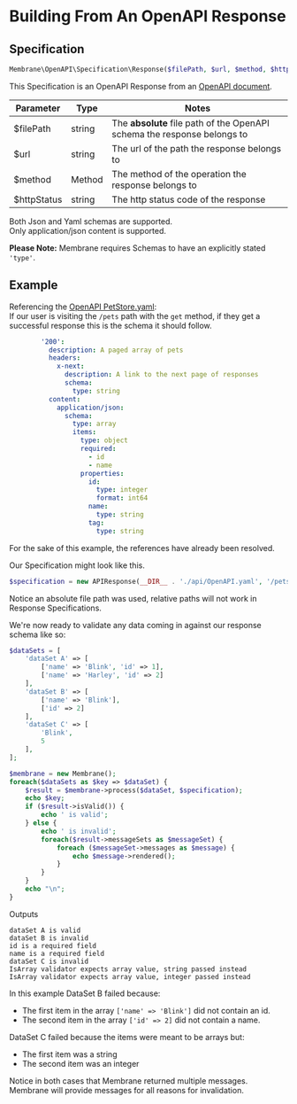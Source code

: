 # Building From An OpenAPI Response

## Specification

```php
Membrane\OpenAPI\Specification\Response($filePath, $url, $method, $httpStatus)
```

This Specification is an OpenAPI Response from an [OpenAPI document](https://github.com/OAI/OpenAPI-Specification).

| Parameter   | Type   | Notes                                                                    |
|-------------|--------|--------------------------------------------------------------------------|
| $filePath   | string | The **absolute** file path of the OpenAPI schema the response belongs to |
| $url        | string | The url of the path the response belongs to                              |
| $method     | Method | The method of the operation the response belongs to                      |
| $httpStatus | string | The http status code of the response                                     |

Both Json and Yaml schemas are supported.  
Only application/json content is supported.

**Please Note:** Membrane requires Schemas to have an explicitly stated `'type'`.

## Example

Referencing
the [OpenAPI PetStore.yaml](https://github.com/OAI/OpenAPI-Specification/blob/main/examples/v3.0/petstore.yaml):  
If our user is visiting the `/pets` path with the `get` method, if they get a successful response this is the schema it
should follow.

```yaml
        '200':
          description: A paged array of pets
          headers:
            x-next:
              description: A link to the next page of responses
              schema:
                type: string
          content:
            application/json:
              schema:
                type: array
                items:
                  type: object
                  required:
                    - id
                    - name
                  properties:
                    id:
                      type: integer
                      format: int64
                    name:
                      type: string
                    tag:
                      type: string
```

For the sake of this example, the references have already been resolved.

Our Specification might look like this.

```php
$specification = new APIResponse(__DIR__ . './api/OpenAPI.yaml', '/pets', Method::GET, '200');
```

Notice an absolute file path was used, relative paths will not work in Response Specifications.

We're now ready to validate any data coming in against our response schema like so:

```php
$dataSets = [
    'dataSet A' => [
        ['name' => 'Blink', 'id' => 1],
        ['name' => 'Harley', 'id' => 2]
    ],
    'dataSet B' => [
        ['name' => 'Blink'],
        ['id' => 2]
    ],
    'dataSet C' => [
        'Blink',
        5
    ],
];

$membrane = new Membrane();
foreach($dataSets as $key => $dataSet) {
    $result = $membrane->process($dataSet, $specification);
    echo $key;
    if ($result->isValid()) {
        echo ' is valid';
    } else {
        echo ' is invalid';
        foreach($result->messageSets as $messageSet) {
            foreach ($messageSet->messages as $message) {
                echo $message->rendered();
            }
        }
    }
    echo "\n";
}
```

Outputs

```text
dataSet A is valid
dataSet B is invalid
id is a required field
name is a required field
dataSet C is invalid
IsArray validator expects array value, string passed instead
IsArray validator expects array value, integer passed instead
```

In this example DataSet B failed because:

- The first item in the array `['name' => 'Blink']` did not contain an id.
- The second item in the array `['id' => 2]` did not contain a name.

DataSet C failed because the items were meant to be arrays but:

- The first item was a string
- The second item was an integer

Notice in both cases that Membrane returned multiple messages.  
Membrane will provide messages for all reasons for invalidation.

